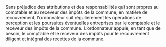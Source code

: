 Sans préjudice des attributions et des responsabilités qui sont propres au comptable et au receveur des impôts de la commune, en matière de recouvrement, l'ordonnateur suit régulièrement les opérations de perception et les poursuites éventuelles entreprises par le comptable et le receveur des impôts de la commune.
L’ordonnateur appuie, en tant que de besoin, le comptable et le receveur des impôts pour le recouvrement diligent et intégral des recettes de la commune.